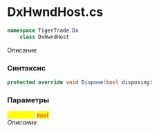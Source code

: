 
# DxHwndHost.cs
```csharp
namespace TigerTrade.Dx  
    class DxHwndHost
```

Описание

### Синтаксис
```csharp
protected override void Dispose(bool disposing)
```

### Параметры  
<mark style="color:yellow;">`disposing`</mark> <mark style="color:red;">*`bool`*</mark>  
 *Описание*  
  

                    
                    